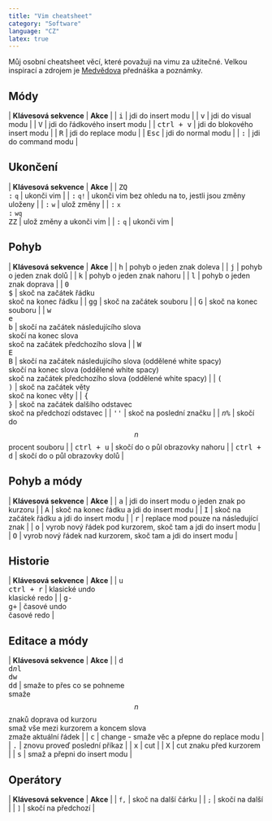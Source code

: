 ```yaml
---
title: "Vim cheatsheet"
category: "Software"
language: "CZ"
latex: true
---
```


Můj osobní cheatsheet věcí, které považuji na vimu za užitečné. Velkou inspirací a zdrojem
je [Medvědova](https://mj.ucw.cz/) přednáška a poznámky.

## Módy

| **Klávesová sekvence**            | **Akce**                          |
| <kbd>i</kbd>                      | jdi do insert modu                |
| <kbd>v</kbd>                      | jdi do visual modu                |
| <kbd>V</kbd>                      | jdi do řádkového insert modu      |
| <kbd>ctrl + v</kbd>               | jdi do blokového insert modu      |
| <kbd>R</kbd>                      | jdi do replace modu               |
| <kbd>Esc</kbd>                    | jdi do normal modu                |
| <kbd>:</kbd>                      | jdi do command modu               |

## Ukončení

| **Klávesová sekvence**            | **Akce**                          |
| <kbd>Z</kbd><kbd>Q</kbd><br><kbd>:</kbd> `q` | ukonči vim                        |
| <kbd>:</kbd> `q!`                 | ukonči vim bez ohledu na to, jestli jsou změny uloženy |
| <kbd>:</kbd> `w`                  | ulož změny                        |
| <kbd>:</kbd> `x`<br><kbd>:</kbd> `wq`<br><kbd>Z</kbd><kbd>Z</kbd> | ulož změny a ukonči vim                        |
| <kbd>:</kbd> `q`                  | ukonči vim                        |


## Pohyb

| **Klávesová sekvence**            | **Akce**                                         |
| <kbd>h</kbd>                      | pohyb o jeden znak doleva                        |
| <kbd>j</kbd>                      | pohyb o jeden znak dolů                          |
| <kbd>k</kbd>                      | pohyb o jeden znak nahoru                        |
| <kbd>l</kbd>                      | pohyb o jeden znak doprava                       |
| <kbd>0</kbd><br><kbd>$</kbd>      | skoč na začátek řádku<br>skoč na konec řádku     |
| <kbd>g</kbd><kbd>g</kbd>          | skoč na začátek souboru                          |
| <kbd>G</kbd>                      | skoč na konec souboru                            |
| <kbd>w</kbd><br><kbd>e</kbd><br><kbd>b</kbd> | skočí na začátek následujícího slova<br>skočí na konec slova<br>skoč na začátek předchozího slova |
| <kbd>W</kbd><br><kbd>E</kbd><br><kbd>B</kbd> | skočí na začátek následujícího slova (oddělené white spacy)<br>skočí na konec slova (oddělené white spacy)<br>skoč na začátek předchozího slova (oddělené white spacy) |
| <kbd>(</kbd><br><kbd>)</kbd>      | skoč na začátek věty<br>skoč na konec věty       |
| <kbd>{</kbd><br><kbd>}</kbd>      | skoč na začátek dalšího odstavec<br>skoč na předchozí odstavec |
| <kbd>'</kbd><kbd>'</kbd>          | skoč na poslední značku                          |
| <kbd><i>n</i></kbd><kbd>%</kbd>   | skočí do $$n$$ procent souboru                   |
| <kbd>ctrl + u</kbd>               | skočí do o půl obrazovky nahoru                  |
| <kbd>ctrl + d</kbd>               | skočí do o půl obrazovky dolů                    |

## Pohyb a módy

| **Klávesová sekvence**            | **Akce**                                                      |
| <kbd>a</kbd>                      | jdi do insert modu o jeden znak po kurzoru                    |
| <kbd>A</kbd>                      | skoč na konec řádku a jdi do insert modu                      |
| <kbd>I</kbd>                      | skoč na začátek řádku a jdi do insert modu                    |
| <kbd>r</kbd>                      | replace mod pouze na následující znak                         |
| <kbd>o</kbd>                      | vyrob nový řádek pod kurzorem, skoč tam a jdi do insert modu  |
| <kbd>O</kbd>                      | vyrob nový řádek nad kurzorem, skoč tam a jdi do insert modu  |

## Historie

| **Klávesová sekvence**            | **Akce**                                           |
| <kbd>u</kbd><br><kbd>ctrl + r</kbd> | klasické undo<br>klasické redo                   |
| <kbd>g</kbd><kbd>-</kbd><br><kbd>g</kbd><kbd>+</kbd> | časové undo<br>časové redo      |

## Editace a módy

| **Klávesová sekvence**            | **Akce**                                                      |
| <kbd>d</kbd><br><kbd>d</kbd><kbd><i>n</i></kbd><kbd>l</kbd><br><kbd>d</kbd><kbd>w</kbd><br><kbd>d</kbd><kbd>d</kbd> | smaže to přes co se pohneme<br>smaže $$n$$ znaků doprava od kurzoru<br>smaž vše mezi kurzorem a koncem slova<br>zmaže aktuální řádek |
| <kbd>c</kbd>                      | change - smaže věc a přepne do replace modu                   |
| <kbd>.</kbd>                      | znovu proveď poslední příkaz                                  |
| <kbd>x</kbd>                      | cut                                                           |
| <kbd>X</kbd>                      | cut znaku před kurzorem                                       |
| <kbd>s</kbd>                      | smaž a přepni do insert modu                                  |

## Operátory

| **Klávesová sekvence** | **Akce** |
| `f,` | skoč na další čárku        |
| `;`  | skočí na další             |
| `]`  | skočí na předchozí         |



